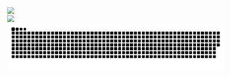 
<div>
   <img height="200" src="https://github-readme-stats.vercel.app/api/top-langs/?username=Carlitos0&layout=compact&theme=tokyonight"> <br>
   <img height="200" src="https://github-readme-stats.vercel.app/api?username=Carlitos0&theme=tokyonight&show_icons=true">
   
 </div>

<img src="https://github.com/carlitos0/carlitos0/blob/output/github-contribution-grid-snake.svg"/>
